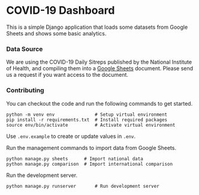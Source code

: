 # COVID-19 Dashboard
This is a simple Django application that loads some datasets from Google Sheets and shows some basic analytics.

### Data Source
We are using the COVID-19 Daily Sitreps published by the National Institute of Health, and compiling them into a [Google Sheets](https://docs.google.com/spreadsheets/d/1ljt1URrDZRqTK0qke2yV3lD24CqrfnemhLKClMBYYrQ/) document. Please send us a request if you want access to the document. 

### Contributing
You can checkout the code and run the following commands to get started. 

    python -m venv env               # Setup virtual environment
    pip install -r requirements.txt  # Install required packages
    source env/bin/activate			 # Activate virtual environment

Use `.env.example` to create or update values in `.env`. 

Run the management commands to import data from Google Sheets.

    python manage.py sheets	     # Import national data
    python manage.py comparison  # Import international comparison

Run the development server.

    python manage.py runserver	     # Run development server
